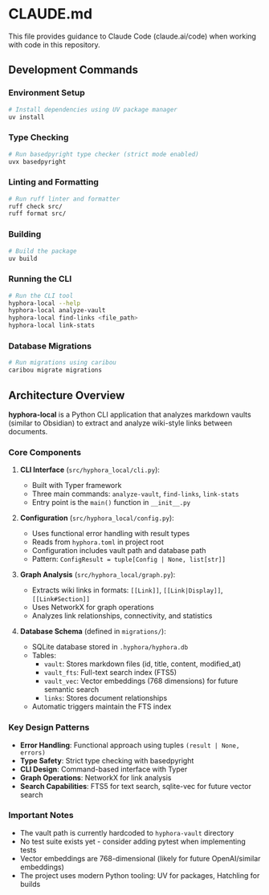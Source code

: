 # CLAUDE.md

This file provides guidance to Claude Code (claude.ai/code) when working with code in this repository.

## Development Commands

### Environment Setup

```bash
# Install dependencies using UV package manager
uv install
```

### Type Checking

```bash
# Run basedpyright type checker (strict mode enabled)
uvx basedpyright
```

### Linting and Formatting

```bash
# Run ruff linter and formatter
ruff check src/
ruff format src/
```

### Building

```bash
# Build the package
uv build
```

### Running the CLI

```bash
# Run the CLI tool
hyphora-local --help
hyphora-local analyze-vault
hyphora-local find-links <file_path>
hyphora-local link-stats
```

### Database Migrations

```bash
# Run migrations using caribou
caribou migrate migrations
```

## Architecture Overview

**hyphora-local** is a Python CLI application that analyzes markdown vaults (similar to Obsidian) to extract and
analyze wiki-style links between documents.

### Core Components

1. **CLI Interface** (`src/hyphora_local/cli.py`):

   - Built with Typer framework
   - Three main commands: `analyze-vault`, `find-links`, `link-stats`
   - Entry point is the `main()` function in `__init__.py`

2. **Configuration** (`src/hyphora_local/config.py`):

   - Uses functional error handling with result types
   - Reads from `hyphora.toml` in project root
   - Configuration includes vault path and database path
   - Pattern: `ConfigResult = tuple[Config | None, list[str]]`

3. **Graph Analysis** (`src/hyphora_local/graph.py`):

   - Extracts wiki links in formats: `[[Link]]`, `[[Link|Display]]`, `[[Link#Section]]`
   - Uses NetworkX for graph operations
   - Analyzes link relationships, connectivity, and statistics

4. **Database Schema** (defined in `migrations/`):
   - SQLite database stored in `.hyphora/hyphora.db`
   - Tables:
     - `vault`: Stores markdown files (id, title, content, modified_at)
     - `vault_fts`: Full-text search index (FTS5)
     - `vault_vec`: Vector embeddings (768 dimensions) for future semantic search
     - `links`: Stores document relationships
   - Automatic triggers maintain the FTS index

### Key Design Patterns

- **Error Handling**: Functional approach using tuples `(result | None, errors)`
- **Type Safety**: Strict type checking with basedpyright
- **CLI Design**: Command-based interface with Typer
- **Graph Operations**: NetworkX for link analysis
- **Search Capabilities**: FTS5 for text search, sqlite-vec for future vector search

### Important Notes

- The vault path is currently hardcoded to `hyphora-vault` directory
- No test suite exists yet - consider adding pytest when implementing tests
- Vector embeddings are 768-dimensional (likely for future OpenAI/similar embeddings)
- The project uses modern Python tooling: UV for packages, Hatchling for builds

